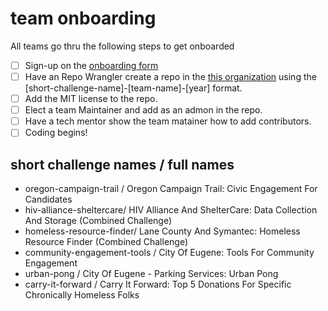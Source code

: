 # team onboarding
All teams go thru the following steps to get onboarded

- [ ] Sign-up on the [onboarding form](https://forms.gle/aYMg9M2vFdFTgAhH6)
- [ ] Have an Repo Wrangler create a repo in the [this organization](https://github.com/Hack4Eugene) using the [short-challenge-name]-[team-name]-[year] format.
- [ ] Add the MIT license to the repo.
- [ ] Elect a team Maintainer and add as an admon in the repo.
- [ ] Have a tech mentor show the team matainer how to add contributors.
- [ ] Coding begins!

## short challenge names / full names
- oregon-campaign-trail / Oregon Campaign Trail: Civic Engagement For Candidates
- hiv-alliance-sheltercare/ HIV Alliance And ShelterCare: Data Collection And Storage (Combined Challenge)
- homeless-resource-finder/ Lane County And Symantec: Homeless Resource Finder (Combined Challenge)
- community-engagement-tools / City Of Eugene: Tools For Community Engagement
- urban-pong / City Of Eugene - Parking Services: Urban Pong
- carry-it-forward / Carry It Forward: Top 5 Donations For Specific Chronically Homeless Folks
